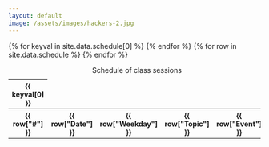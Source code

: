 ```yaml
---
layout: default
image: /assets/images/hackers-2.jpg
---
```


<!-- https://docs.google.com/spreadsheets/d/1SWVcahRbQ5pgE-LNVO61xZyoHdELlyfJs5iTqp34_6Y/edit#gid=0 -->

<!-- mv ~/Downloads/PDSB-syllabus-schedule\ -\ Sheet1.csv ~/Documents/hack-the-planet/docs/_data/schedule.csv -->


<table class="table table-sm table-striped table-hover table-bordered" style="font-size: 14px">
  <caption>Schedule of class sessions</caption>
  <thead class="thead-dark">
    <tr>   
	  {% for keyval in site.data.schedule[0] %}
	  <th scope="col">{{ keyval[0] }}</th>
	  {% endfor %}
	</tr>
  </thead>
  <tbody>
  	{% for row in site.data.schedule %}
  	<tr>
  	  <th scope="col">{{ row["#"] }}</th>
  	  <th scope="col">{{ row["Date"] }}</th>
  	  <th scope="col">{{ row["Weekday"] }}</th>  	  
  	  <th scope="col">{{ row["Topic"] }}</th>
  	  <th scope="col">{{ row["Event"] }}</th>
  	</tr>
  	{% endfor %}
  </tbody>
</table>

